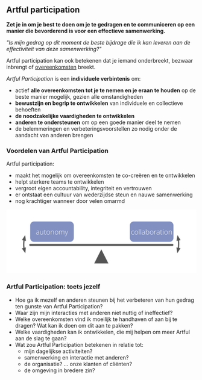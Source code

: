 ## Artful participation

<summary>
<strong>Zet je in om je best te doen om je te gedragen en te communiceren op een manier die bevorderend is voor een effectieve samenwerking.</strong>
</summary>

*"Is mijn gedrag op dit moment de beste bijdrage die ik kan leveren aan de effectiviteit van deze samenwerking?"*

Artful participation kan ook betekenen dat je iemand onderbreekt, bezwaar inbrengt of [overeenkomsten](glossary:agreement) breekt.

*Artful Participation* is een **individuele verbintenis** om:

- actief **alle overeenkomsten tot je te nemen en je eraan te houden** op de beste manier mogelijk, gezien alle omstandigheden
- **bewustzijn en begrip te ontwikkelen** van individuele en collectieve behoeften
- **de noodzakelijke vaardigheden te ontwikkelen**
- **anderen te ondersteunen** om op een goede manier deel te nemen
- de belemmeringen en verbeteringsvoorstellen zo nodig onder de aandacht van anderen brengen

### Voordelen van Artful Participation

Artful participation:

- maakt het mogelijk om overeenkomsten te co-creëren en te ontwikkelen
- helpt sterkere teams te ontwikkelen
- vergroot eigen accountability, integriteit en vertrouwen
- er ontstaat een cultuur van wederzijdse steun en nauwe samenwerking
- nog krachtiger wanneer door velen omarmd

![Zorg voor een goede balans tussen autonomie en samenwerking door artful participation](img/illustrations/balance-autonomy-collaboration-alt.png)

### Artful Participation: toets jezelf

- Hoe ga ik mezelf en anderen steunen bij het verbeteren van hun gedrag ten gunste van Artful Participation? 
- Waar zijn mijn interacties met anderen niet nuttig of ineffectief?
- Welke overeenkomsten vind ik moeilijk te handhaven of aan bij te dragen? Wat kan ik doen om dit aan te pakken?
- Welke vaardigheden kan ik ontwikkelen, die mij helpen om meer Artful aan de slag te gaan?
- Wat zou Artful Participation betekenen in relatie tot: 
    - mijn dagelijkse activiteiten?
    - samenwerking en interactie met anderen?
    - de organisatie? ... onze klanten of cliënten?
    - de omgeving in bredere zin?